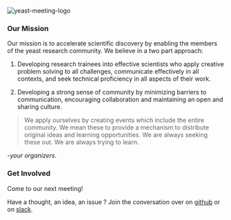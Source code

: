 ![yeast-meeting-logo](https://raw.githubusercontent.com/yeastmeeting-vancouver/assets/master/yeast-meeting-vancouver_full.png)


### Our Mission

Our mission is to accelerate scientific discovery by enabling the members of the yeast research community. We believe in a two part approach:

1. Developing research trainees into effective scientists who apply creative problem solving to all challenges, communicate effectively in all contexts, and seek technical proficiency in all aspects of their work.
  
2.	Developing a strong sense of community by minimizing barriers to communication, encouraging collaboration and maintaining an open and sharing culture.

> We apply ourselves by creating events which include the entire community. We mean these to provide a mechanism to distribute original ideas and learning opportunities. We are always seeking these out. We are always trying to learn.

_-your organizers._

### Get Involved

Come to our next meeting!

Have a thought, an idea, an issue ? Join the conversation over on [github](https://github.com/vanyeast/converse) or on [slack](https://vanyeast.slack.com).


